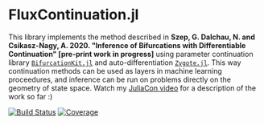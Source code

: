 # FluxContinuation.jl

This library implements the method described in **Szep, G. Dalchau, N. and Csikasz-Nagy, A. 2020. "Inference of Bifurcations with Differentiable Continuation" [pre-print work in progress]** using parameter continuation library [`BifurcationKit.jl`](https://github.com/rveltz/BifurcationKit.jl) and auto-differentiation [`Zygote.jl`](https://github.com/FluxML/Zygote.jl). This way continuation methods can be used as layers in machine learning proceedures, and inference can be run on problems directly on the geometry of state space. Watch my [JuliaCon video](https://www.youtube.com/watch?v=vp-206RgeVE) for a description of the work so far :)

[![Build Status](https://travis-ci.com/gszep/FluxContinuation.svg?branch=master)](https://travis-ci.com/gszep/FluxContinuation.jl)
[![Coverage](https://codecov.io/gh/gszep/FluxContinuation/branch/master/graph/badge.svg)](https://codecov.io/gh/gszep/FluxContinuation.jl)
